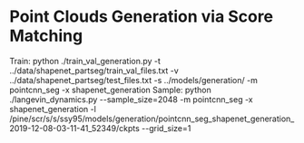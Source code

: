 # Point Clouds Generation via Score Matching
Train: 
python ./train_val_generation.py -t ../data/shapenet_partseg/train_val_files.txt -v ../data/shapenet_partseg/test_files.txt -s ../models/generation/ -m pointcnn_seg -x shapenet_generation
Sample:
python ./langevin_dynamics.py --sample_size=2048 -m pointcnn_seg -x shapenet_generation  -l /pine/scr/s/s/ssy95/models/generation/pointcnn_seg_shapenet_generation_2019-12-08-03-11-41_52349/ckpts  --grid_size=1
